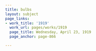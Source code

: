 ```yaml
---
title: bulbs
layout: subject
page_links:
- work_title: '1919'
  work_url: pages/works/1919
  page_title: Wednesday, April 23, 1919
  page_anchor: page-866

---
```

